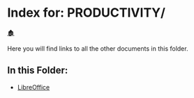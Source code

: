 # Index for: PRODUCTIVITY/

[🏚️](../README.md)

Here you will find links to all the other documents in this folder.

## In this Folder:

- [LibreOffice](/productivity/libre-office.md)